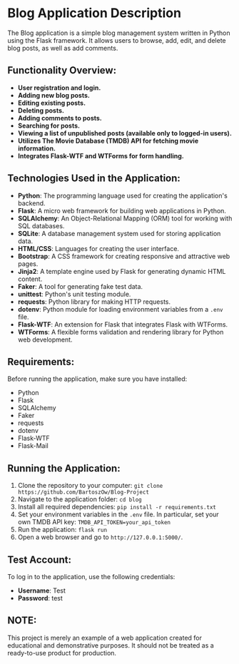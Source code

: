 # Blog Application Description

The Blog application is a simple blog management system written in Python using the Flask framework. It allows users to browse, add, edit, and delete blog posts, as well as add comments.

## Functionality Overview:

- **User registration and login.**
- **Adding new blog posts.**
- **Editing existing posts.**
- **Deleting posts.**
- **Adding comments to posts.**
- **Searching for posts.**
- **Viewing a list of unpublished posts (available only to logged-in users).**
- **Utilizes The Movie Database (TMDB) API for fetching movie information.**
- **Integrates Flask-WTF and WTForms for form handling.**

## Technologies Used in the Application:

- **Python**: The programming language used for creating the application's backend.
- **Flask**: A micro web framework for building web applications in Python.
- **SQLAlchemy**: An Object-Relational Mapping (ORM) tool for working with SQL databases.
- **SQLite**: A database management system used for storing application data.
- **HTML/CSS**: Languages for creating the user interface.
- **Bootstrap**: A CSS framework for creating responsive and attractive web pages.
- **Jinja2**: A template engine used by Flask for generating dynamic HTML content.
- **Faker**: A tool for generating fake test data.
- **unittest**: Python's unit testing module.
- **requests**: Python library for making HTTP requests.
- **dotenv**: Python module for loading environment variables from a `.env` file.
- **Flask-WTF**: An extension for Flask that integrates Flask with WTForms.
- **WTForms**: A flexible forms validation and rendering library for Python web development.

## Requirements:

Before running the application, make sure you have installed:

- Python
- Flask
- SQLAlchemy
- Faker
- requests
- dotenv
- Flask-WTF
- Flask-Mail

## Running the Application:

1. Clone the repository to your computer:
   ``git clone https://github.com/BartoszOw/Blog-Project``
2. Navigate to the application folder:
   ``cd blog``
3. Install all required dependencies:
   ``pip install -r requirements.txt``
4. Set your environment variables in the `.env` file. In particular, set your own TMDB API key:
   ``TMDB_API_TOKEN=your_api_token``
5. Run the application:
   ``flask run``
6. Open a web browser and go to `http://127.0.0.1:5000/`.

## Test Account:

To log in to the application, use the following credentials:

- **Username**: Test
- **Password**: test

## NOTE:

This project is merely an example of a web application created for educational and demonstrative purposes. It should not be treated as a ready-to-use product for production.
